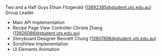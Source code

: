 Two and a Half Guys
Ethan Fitzgerald (13892385@student.uts.edu.au) Group Leader
- Main API Implementation
- Recipe Page View Controller
Christa Zhang (13926086@student.uts.edu.au)
- Storyboard Designer
Bennett Chung (13907896@student.uts.edu.au)
- ScrollView Implementation
- UI Elements Animation